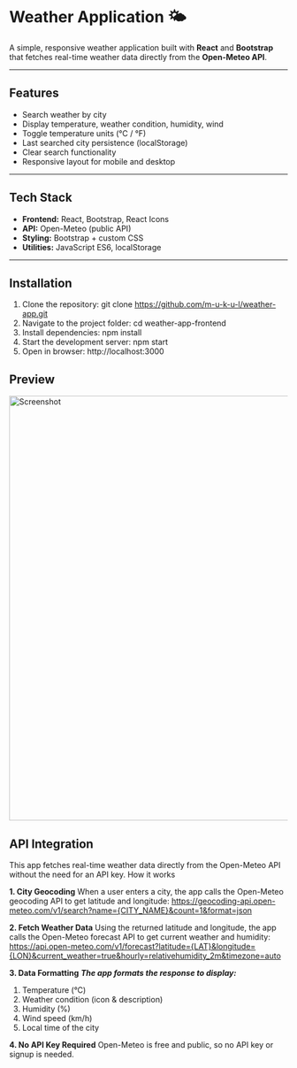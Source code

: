 # Weather Application 🌤️

A simple, responsive weather application built with **React** and **Bootstrap** that fetches real-time weather data directly from the **Open-Meteo API**.

---

## Features

- Search weather by city
- Display temperature, weather condition, humidity, wind
- Toggle temperature units (°C / °F)
- Last searched city persistence (localStorage)
- Clear search functionality
- Responsive layout for mobile and desktop

---

## Tech Stack

- **Frontend:** React, Bootstrap, React Icons
- **API:** Open-Meteo (public API)
- **Styling:** Bootstrap + custom CSS
- **Utilities:** JavaScript ES6, localStorage

---

## Installation

1. Clone the repository: git clone https://github.com/m-u-k-u-l/weather-app.git
2. Navigate to the project folder: cd weather-app-frontend
3. Install dependencies: npm install
4. Start the development server: npm start
5. Open in browser: http://localhost:3000

## Preview

<img width="1366" height="768" alt="Screenshot" src="https://github.com/user-attachments/assets/8f18d382-ccf7-412e-870f-087894c862be" />

## API Integration

This app fetches real-time weather data directly from the Open-Meteo API without the need for an API key.
How it works

**1. City Geocoding**
When a user enters a city, the app calls the Open-Meteo geocoding API to get latitude and longitude:
https://geocoding-api.open-meteo.com/v1/search?name={CITY_NAME}&count=1&format=json

**2. Fetch Weather Data**
Using the returned latitude and longitude, the app calls the Open-Meteo forecast API to get current weather and humidity:
https://api.open-meteo.com/v1/forecast?latitude={LAT}&longitude={LON}&current_weather=true&hourly=relativehumidity_2m&timezone=auto

**3. Data Formatting**
***The app formats the response to display:***
1. Temperature (°C)
2. Weather condition (icon & description)
3. Humidity (%)
4. Wind speed (km/h)
5. Local time of the city

**4. No API Key Required**
Open-Meteo is free and public, so no API key or signup is needed.
